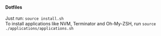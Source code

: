 #### Dotfiles  
Just run: ```source install.sh```  
To install applications like NVM, Terminator and Oh-My-ZSH, run ```source ./applications/applications.sh```
